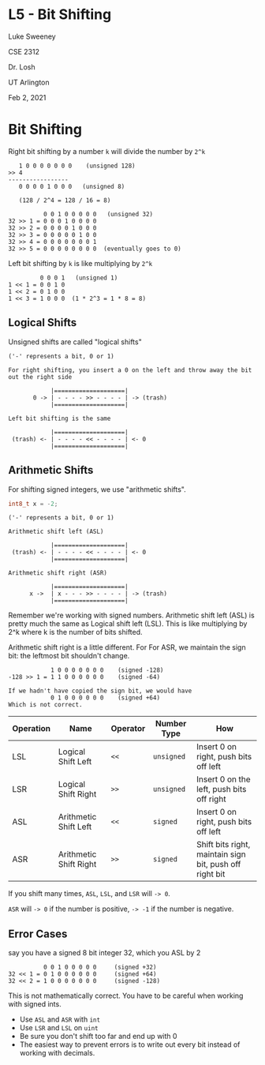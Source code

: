 # L5 - Bit Shifting
Luke Sweeney

CSE 2312

Dr. Losh

UT Arlington

Feb 2, 2021


# Bit Shifting

Right bit shifting by a number `k` will divide the number by `2^k`

```
   1 0 0 0 0 0 0 0    (unsigned 128)
>> 4
-----------------
   0 0 0 0 1 0 0 0   (unsigned 8)

   (128 / 2^4 = 128 / 16 = 8)
```
```
          0 0 1 0 0 0 0 0   (unsigned 32)
32 >> 1 = 0 0 0 1 0 0 0 0
32 >> 2 = 0 0 0 0 1 0 0 0
32 >> 3 = 0 0 0 0 0 1 0 0
32 >> 4 = 0 0 0 0 0 0 0 1
32 >> 5 = 0 0 0 0 0 0 0 0  (eventually goes to 0)
```


Left bit shifting by `k` is like multiplying by `2^k`

```
         0 0 0 1   (unsigned 1)
1 << 1 = 0 0 1 0
1 << 2 = 0 1 0 0
1 << 3 = 1 0 0 0  (1 * 2^3 = 1 * 8 = 8)
```


## Logical Shifts
Unsigned shifts are called "logical shifts"

```
('-' represents a bit, 0 or 1)

For right shifting, you insert a 0 on the left and throw away the bit out the right side

            |====================|
       0 -> | - - - - >> - - - - | -> (trash)
            |====================|

Left bit shifting is the same

            |====================|
 (trash) <- | - - - - << - - - - | <- 0
            |====================|
```

## Arithmetic Shifts
For shifting signed integers, we use "arithmetic shifts".

```c
int8_t x = -2;
```

```
('-' represents a bit, 0 or 1)

Arithmetic shift left (ASL)

            |====================|
 (trash) <- | - - - - << - - - - | <- 0
            |====================|

Arithmetic shift right (ASR)

            |====================|
      x ->  | x - - - >> - - - - | -> (trash)
            |====================|

```
Remember we're working with signed numbers. Arithmetic shift left (ASL) is pretty much the same as Logical shift left (LSL). This is like multiplying by 2^k where k is the number of bits shifted.

Arithmetic shift right is a little different. For For ASR, we maintain the sign bit: the leftmost bit shouldn't change.

```
            1 0 0 0 0 0 0 0    (signed -128)
-128 >> 1 = 1 1 0 0 0 0 0 0    (signed -64)

If we hadn't have copied the sign bit, we would have
            0 1 0 0 0 0 0 0    (signed +64)
Which is not correct.
```


| Operation | Name | Operator | Number Type | How |
| --------- | ---- | -------- | ----------- | --- |
| LSL | Logical Shift Left | `<<` | `unsigned` | Insert 0 on right, push bits off left |
| LSR | Logical Shift Right | `>>` | `unsigned` | Insert 0 on the left, push bits off right |
| ASL | Arithmetic Shift Left | `<<` | `signed` | Insert 0 on right, push bits off left |
| ASR | Arithmetic Shift Right | `>>` | `signed` | Shift bits right, maintain sign bit, push off right bit |


If you shift many times, `ASL`, `LSL`, and `LSR` will `-> 0`.

`ASR` will `-> 0` if the number is positive, `-> -1` if the number is negative.


## Error Cases

say you have a signed 8 bit integer 32, which you ASL by 2

```
          0 0 1 0 0 0 0 0     (signed +32)
32 << 1 = 0 1 0 0 0 0 0 0     (signed +64)
32 << 2 = 1 0 0 0 0 0 0 0     (signed -128)
```

This is not mathematically correct. You have to be careful when working with signed ints.

* Use `ASL` and `ASR` with `int`
* Use `LSR` and `LSL` on `uint`
* Be sure you don't shift too far and end up with 0
* The easiest way to prevent errors is to write out every bit instead of working with decimals.

